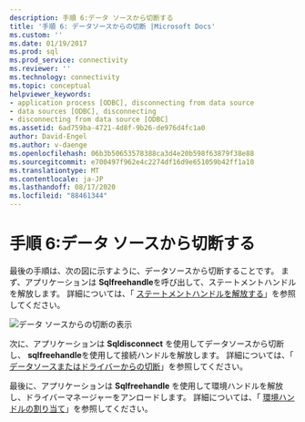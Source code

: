 ```yaml
---
description: 手順 6:データ ソースから切断する
title: '手順 6: データソースからの切断 |Microsoft Docs'
ms.custom: ''
ms.date: 01/19/2017
ms.prod: sql
ms.prod_service: connectivity
ms.reviewer: ''
ms.technology: connectivity
ms.topic: conceptual
helpviewer_keywords:
- application process [ODBC], disconnecting from data source
- data sources [ODBC], disconnecting
- disconnecting from data source [ODBC]
ms.assetid: 6ad759ba-4721-4d8f-9b26-de976d4fc1a0
author: David-Engel
ms.author: v-daenge
ms.openlocfilehash: 06b3b50653578388ca3d4e20b598f63879f38e88
ms.sourcegitcommit: e700497f962e4c2274df16d9e651059b42ff1a10
ms.translationtype: MT
ms.contentlocale: ja-JP
ms.lasthandoff: 08/17/2020
ms.locfileid: "88461344"
---
```

# <a name="step-6-disconnect-from-the-data-source"></a>手順 6:データ ソースから切断する
最後の手順は、次の図に示すように、データソースから切断することです。 まず、アプリケーションは **Sqlfreehandle**を呼び出して、ステートメントハンドルを解放します。 詳細については、「 [ステートメントハンドルを解放する](../../../odbc/reference/develop-app/freeing-a-statement-handle-odbc.md)」を参照してください。  
  
 ![データ ソースからの切断の表示](../../../odbc/reference/develop-app/media/pr17.gif "pr17")  
  
 次に、アプリケーションは **Sqldisconnect** を使用してデータソースから切断し、 **sqlfreehandle**を使用して接続ハンドルを解放します。 詳細については、「 [データソースまたはドライバーからの切断](../../../odbc/reference/develop-app/disconnecting-from-a-data-source-or-driver.md)」を参照してください。  
  
 最後に、アプリケーションは **Sqlfreehandle** を使用して環境ハンドルを解放し、ドライバーマネージャーをアンロードします。 詳細については、「 [環境ハンドルの割り当て](../../../odbc/reference/develop-app/allocating-the-environment-handle.md)」を参照してください。
